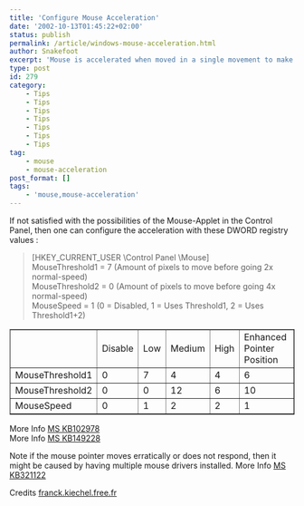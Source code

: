 ```yaml
---
title: 'Configure Mouse Acceleration'
date: '2002-10-13T01:45:22+02:00'
status: publish
permalink: /article/windows-mouse-acceleration.html
author: Snakefoot
excerpt: 'Mouse is accelerated when moved in a single movement to make the Windows nagivation easier.'
type: post
id: 279
category:
    - Tips
    - Tips
    - Tips
    - Tips
    - Tips
    - Tips
    - Tips
tag:
    - mouse
    - mouse-acceleration
post_format: []
tags:
    - 'mouse,mouse-acceleration'
---
```

If not satisfied with the possibilities of the Mouse-Applet in the Control Panel, then one can configure the acceleration with these DWORD registry values :

> \[HKEY\_CURRENT\_USER \\Control Panel \\Mouse\]  
>  MouseThreshold1 = 7 (Amount of pixels to move before going 2x normal-speed)  
>  MouseThreshold2 = 0 (Amount of pixels to move before going 4x normal-speed)  
>  MouseSpeed = 1 (0 = Disabled, 1 = Uses Threshold1, 2 = Uses Threshold1+2)

 <table border="1" cellpadding="4"><tr><td> </td><td>Disable</td><td>Low</td><td>Medium</td><td>High</td><td>Enhanced Pointer Position</td></tr><tr><td>MouseThreshold1</td><td>0</td><td>7</td><td>4</td><td>4</td><td>6</td></tr><tr><td>MouseThreshold2</td><td>0</td><td>0</td><td>12</td><td>6</td><td>10</td></tr><tr><td>MouseSpeed</td><td>0</td><td>1</td><td>2</td><td>2</td><td>1</td></tr></table>

  
 More Info [MS KB102978](http://support.microsoft.com/kb/102978 "User Preferences Entries, PART 3 [Q102978]")  
 More Info [MS KB149228](http://support.microsoft.com/kb/149228 "How to Disable Mouse Acceleration [Q149228]")  
  
 Note if the mouse pointer moves erratically or does not respond, then it might be caused by having multiple mouse drivers installed. More Info [MS KB321122](http://support.microsoft.com/kb/321122 "The Microsoft mouse pointer moves erratically or does not respond when you use a Microsoft pointing device [Q321122]")  
  
 Credits [franck.kiechel.free.fr](http://franck.kiechel.free.fr/ "Franck Kiechel")